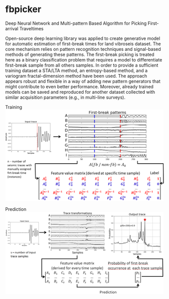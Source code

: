 # fbpicker
Deep Neural Network and Multi-pattern Based Algorithm for Picking First-arrival Traveltimes

Open-source deep learning library was applied to create generative model for automatic estimation of first-break times for land vibroseis dataset. The core mechanism relies on pattern recognition techniques and signal-based methods of generating these patterns. The first-break picking is treated here as a binary classification problem that requires a model to differentiate first-break sample from all others samples. In order to provide a sufficient training dataset  a STA/LTA method, an entropy-based method, and a variogram fractal-dimension method have been used. The approach appears robust and flexible in a way of adding new pattern generators that might contribute to even better performance.
Moreover, already trained models can be saved and reproduced for another dataset collected with similar acquisition parameters (e.g., in multi-line surveys).

Training
![Training](./images/training.png)

Prediction
![Prediction](./images/prediction.png)
